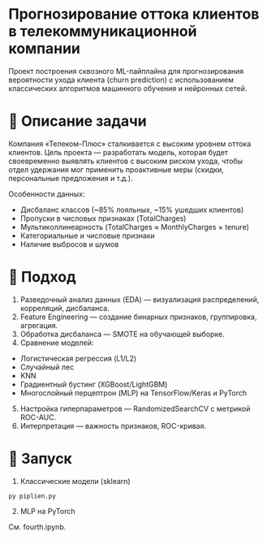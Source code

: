 # Прогнозирование оттока клиентов в телекоммуникационной компании
Проект построения сквозного ML-пайплайна для прогнозирования вероятности ухода клиента (churn prediction) с использованием классических алгоритмов машинного обучения и нейронных сетей.

# 📌 Описание задачи
Компания «Телеком-Плюс» сталкивается с высоким уровнем оттока клиентов. Цель проекта — разработать модель, которая будет своевременно выявлять клиентов с высоким риском ухода, чтобы отдел удержания мог применить проактивные меры (скидки, персональные предложения и т.д.).

Особенности данных:

* Дисбаланс классов (~85% лояльных, ~15% ушедших клиентов)
* Пропуски в числовых признаках (TotalCharges)
* Мультиколлинеарность (TotalCharges ≈ MonthlyCharges × tenure)
* Категориальные и числовые признаки
* Наличие выбросов и шумов
# 🧠 Подход
1. Разведочный анализ данных (EDA) — визуализация распределений, корреляций, дисбаланса.
2. Feature Engineering — создание бинарных признаков, группировка, агрегация.
3. Обработка дисбаланса — SMOTE на обучающей выборке.
4. Сравнение моделей:
  * Логистическая регрессия (L1/L2)
  * Случайный лес
  * KNN
  * Градиентный бустинг (XGBoost/LightGBM)
  * Многослойный перцептрон (MLP) на TensorFlow/Keras и PyTorch
5. Настройка гиперпараметров — RandomizedSearchCV с метрикой ROC-AUC.
6. Интерпретация — важность признаков, ROC-кривая.


# 🚀 Запуск
1. Классические модели (sklearn)
```
py piplien.py
```
2. MLP на PyTorch

См. fourth.ipynb.
